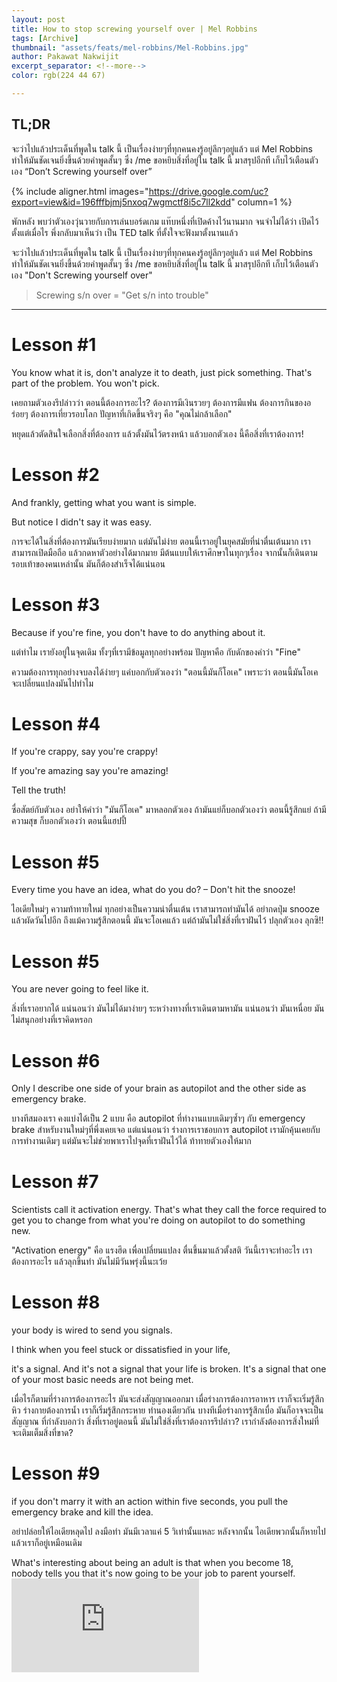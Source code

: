 ```yaml
---
layout: post
title: How to stop screwing yourself over | Mel Robbins
tags: [Archive]
thumbnail: "assets/feats/mel-robbins/Mel-Robbins.jpg"
author: Pakawat Nakwijit
excerpt_separator: <!--more-->
color: rgb(224 44 67)

---
```


## TL;DR
จะว่าไปแล้วประเด็นที่พูดใน talk นี้ เป็นเรื่องง่ายๆที่ทุกคนคงรู้อยู่ลึกๆอยู่แล้ว แต่ Mel Robbins ทำให้มันชัดเจนยิ่งขึ้นด้วยคำพูดสั้นๆ ซึ่ง /me ขอหยิบสิ่งที่อยู่ใน talk นี้ มาสรุปอีกที เก็บไว้เตือนตัวเอง “Don’t Screwing yourself over”

<!--more-->

{% include aligner.html images="https://drive.google.com/uc?export=view&id=196fffbjmj5nxoq7wgmctf8i5c7ll2kdd" column=1 %}


พักหลัง พบว่าตัวเองวุ่นวายกับการเล่นบอร์ดเกม แท๊บหนึ่งที่เปิดค้างไว้นานมาก จนจำไม่ได้ว่า เปิดไว้ตั้งแต่เมื่อไร พึ่งกลับมาเห็นว่า เป็น TED talk ที่ตั้งใจจะฟังมาตั้งนานแล้ว

จะว่าไปแล้วประเด็นที่พูดใน talk นี้ เป็นเรื่องง่ายๆที่ทุกคนคงรู้อยู่ลึกๆอยู่แล้ว แต่ Mel Robbins ทำให้มันชัดเจนยิ่งขึ้นด้วยคำพูดสั้นๆ ซึ่ง /me ขอหยิบสิ่งที่อยู่ใน talk นี้ มาสรุปอีกที เก็บไว้เตือนตัวเอง "Don't Screwing yourself over"

> Screwing s/n over = "Get s/n into trouble"

----------------

# Lesson #1


<div class="blockquote"> You know what it is, don't analyze it to death, just pick something. That's part of the problem. You won't pick.</div>

เคยถามตัวเองรึปล่าวว่า ตอนนี้ต้องการอะไร? ต้องการมีเงินรวยๆ ต้องการมีแฟน ต้องการกินของอร่อยๆ ต้องการเที่ยวรอบโลก ปัญหาที่เกิดขึ้นจริงๆ คือ "คุณไม่กล้าเลือก"

หยุดแล้วตัดสินใจเลือกสิ่งที่ต้องการ แล้วตั้งมันไว้ตรงหน้า แล้วบอกตัวเอง นี้คือสิ่งที่เราต้องการ!

# Lesson #2


<div class="blockquote"> And frankly, getting what you want is simple.

But notice I didn't say it was easy.
</div>

การจะได้ในสิ่งที่ต้องการมันเรียบง่ายมาก แต่มันไม่ง่าย ตอนนี้เราอยู่ในยุคสมัยที่น่าตื่นเต้นมาก เราสามารถเปิดมือถือ แล้วกดหาตัวอย่างได้มากมาย มีต้นแบบให้เราศึกษาในทุกๆเรื่อง จากนั้นก็เดินตามรอบเท้าของคนเหล่านั้น มันก็ต้องสำเร็จได้แน่นอน

# Lesson #3


<div class="blockquote"> Because if you're fine, you don't have to do anything about it.</div>

แต่ทำไม เรายังอยู่ในจุดเดิม ทั้งๆที่เรามีข้อมูลทุกอย่างพร้อม ปัญหาคือ กับดักของคำว่า "Fine"

ความต้องการทุกอย่างจบลงได้ง่ายๆ แค่บอกกับตัวเองว่า "ตอนนี้มันก็โอเค" เพราะว่า ตอนนี้มันโอเค จะเปลี่ยนแปลงมันไปทำไม

# Lesson #4


<div class="blockquote"> 
If you're crappy, say you're crappy!

If you're amazing say you're amazing!

Tell the truth!
</div>

ซื่อสัตย์กับตัวเอง อย่าให้คำว่า "มันก็โอเค" มาหลอกตัวเอง ถ้ามันแย่ก็บอกตัวเองว่า ตอนนี้รู้สึกแย่ ถ้ามีความสุข ก็บอกตัวเองว่า ตอนนี้แฮปปี้

# Lesson #5


<div class="blockquote"> 
Every time you have an idea, what do you do? – Don't hit the snooze!
</div>

ไอเดียใหม่ๆ ความท้าทายใหม่ ทุกอย่างเป็นความน่าตื่นเต้น เราสามารถทำมันได้ อย่ากดปุ่ม snooze แล้วผัดวันไปอีก ถึงแม้ความรู้สึกตอนนี้ มันจะโอเคแล้ว แต่ถ้ามันไม่ใช่สิ่งที่เราฝันไว้ ปลุกตัวเอง ลุกซิ!!

# Lesson #5


<div class="blockquote"> 
You are never going to feel like it.
</div>

สิ่งที่เราอยากได้ แน่นอนว่า มันไม่ได้มาง่ายๆ ระหว่างทางที่เราเดินตามหามัน แน่นอนว่า มันเหนื่อย มันไม่สนุกอย่างที่เราคิดหรอก

# Lesson #6


<div class="blockquote"> 
Only I describe one side of your brain as autopilot and the other side as emergency brake.
</div>

บางทีสมองเรา คงแบ่งได้เป็น 2 แบบ คือ autopilot ที่ทำงานแบบเดิมๆซ้ำๆ กับ emergency brake สำหรับงานใหม่ๆที่พึ่งเคยเจอ แต่แน่นอนว่า ร่างการเราชอบการ autopilot เรามักคุ้นเคยกับการทำงานเดิมๆ แต่มันจะไม่ช่วยพาเราไปจุดที่เราฝันไว้ได้ ท้าทายตัวเองให้มาก

# Lesson #7


<div class="blockquote"> 
Scientists call it activation energy. That's what they call the force required to get you to change from what you're doing on autopilot to do something new.
</div>

"Activation energy" คือ แรงฮึด เพื่อเปลี่ยนแปลง ตื่นขึ้นมาแล้วตั้งสติ วันนี้เราจะทำอะไร เราต้องการอะไร แล้วลุกขึ้นทำ มันไม่มีวันพรุ่งนี้นะเว้ย

# Lesson #8


<div class="blockquote"> 

your body is wired to send you signals.

I think when you feel stuck or dissatisfied in your life,

it's a signal.
And it's not a signal that your life is broken.
It's a signal that one of your most basic needs are not being met.

</div>

เมื่อไรก็ตามที่ร่างการต้องการอะไร มันจะส่งสัญญาณออกมา เมื่อร่างการต้องการอาหาร เราก็จะเริ่มรู้สึกหิว ร่างกายต้องการน้ำ เราก็เริ่มรู้สึกกระหาย ทำนองเดียวกัน บางทีเมื่อร่างการรู้สึกเบื่อ มันก็อาจจะเป็นสัญญาณ ที่กำลังบอกว่า สิ่งที่เราอยู่ตอนนี้ มันไม่ใช่สิ่งที่เราต้องการรึปล่าว? เรากำลังต้องการสิ่งใหม่ที่จะเติมเต็มสิ่งที่ขาด?

# Lesson #9


<div class="blockquote"> 
if you don't marry it with an action within five seconds, you pull the emergency brake and kill the idea.
</div>

อย่าปล่อยให้ไอเดียหลุดไป ลงมือทำ มันมีเวลาแค่ 5 วิเท่านั้นแหละ หลังจากนั้น ไอเดียพวกนั้นก็หายไป แล้วเราก็อยู่เหมือนเดิม


<div class="blockquote"> What's interesting about being an adult is that when you become 18,
nobody tells you that it's now going to be your job to parent yourself.</div>


<div class="video-container">
    <iframe class="video" src="https://www.youtube.com/embed/Lp7E973zozc" frameborder="0" scrolling="no" webkitAllowFullScreen mozallowfullscreen allowFullScreen></iframe>
</div>